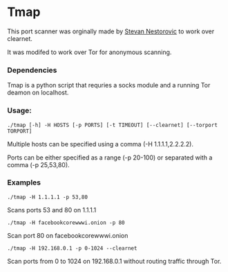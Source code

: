 # Tmap

This port scanner was orginally made by [Stevan Nestorovic](https://github.com/stevannestorovic) to work over clearnet.

It was modifed to work over Tor for anonymous scanning.

### Dependencies
Tmap is a python script that requries a socks module and a running Tor deamon on localhost.

### Usage:
`./tmap [-h] -H HOSTS [-p PORTS] [-t TIMEOUT] [--clearnet] [--torport TORPORT]`


Multiple hosts can be specified using a comma (-H 1.1.1.1,2.2.2.2).

Ports can be either specified as a range (-p 20-100) or separated with a comma (-p 25,53,80).


### Examples

`./tmap -H 1.1.1.1 -p 53,80`

Scans ports 53 and 80 on 1.1.1.1

`./tmap -H facebookcorewwwi.onion -p 80`

Scan port 80 on facebookcorewwwi.onion

`./tmap -H 192.168.0.1 -p 0-1024 --clearnet`

Scan ports from 0 to 1024 on 192.168.0.1 without routing traffic through Tor.
